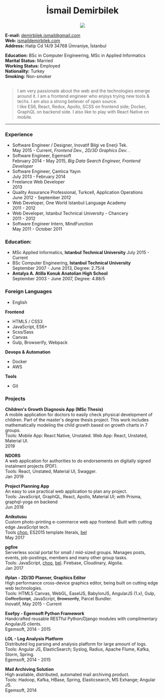 <h1 align="center">
  İsmail Demirbilek
</h1>
<h3 align="center">
  <img src="https://rawgit.com/dbtek/resume/master/image.png"/>
</h3>

**E-mail:**           demirbilek.ismail@gmail.com    
**Web:**              [ismaildemirbilek.com](http://ismaildemirbilek.com)  
**Address:** Hatip Cd 14/9 34768 Ümraniye, İstanbul

**Education:** BSc in Computer Engineering, MSc in Applied Informatics  
**Marital Status:** Married  
**Working Status:** Employed  
**Nationality:** Turkey  
**Smoking:** Non-smoker  

<h2></h2>

> I am very passionate about the web and the technologies emerge around it. I am a frontend engineer who enjoys trying new tools & techs. I am also a strong believer of open source.  
> I like ES6, React, Redux, Apollo, SCSS on frontend side; Docker, GraphQL on backend side. I also like to play with React Native on mobile.
---

### Experience
- Software Engineer / Designer, Inovatif Bilgi ve Enerji Tek.  
  May 2015 - Current, *Frontend Dev., 2D/3D Graphics Dev.* . 
- Software Engineer, Egemsoft  
  February 2014 - May 2015, *Big Data Search Engineer, Frontend Developer*
- Software Engineer, Çamlıca Yayın  
  July 2013 - February 2014
- Freelance Web Developer  
  2013
- Quality Assurance Professional, Turkcell, Application Operations  
  June 2012 - September 2012
- Web Developer, One World Istanbul Language Academy  
  2011 - 2012
- Web Developer, Istanbul Technical University - Chancery  
  2011 - 2012
- Software Engineer Intern, MindFunction  
  May 2011 - October 2011

### Education:
- MSc Applied Informatics, **Istanbul Technical University**
  July 2015 - Current
- BSc Computer Engineering, **Istanbul Technical University**  
  September 2007 - June 2013, Degree: 2.75/4  
- **Antalya A. Atilla Konuk Anatolian High School**  
  September 2003 - June 2007, Degree: 4.88/5  
  
### Foreign Languages
- English  

**Frontend**
* HTML5 / CSS3
* JavaScript, ES6+
* Scss/Sass
* Canvas
* Gulp, Browserify, Webpack
  
**Devops & Automation**
* Docker
* AWS

**Tools**
* Git

### Projects
**Children's Growth Diagnosis App (MSc Thesis)**  
A mobile application for doctors to easily check physical development of children. Part of the master's degree thesis project. This work includes mathematically modeling the child growth based on growth charts in 7 groups.  
Tools: Mobile App: React Native, Unstated. Web App: React, Unstated, Material UI.  
2019

**NDORS**  
A web application for authorities to do endorsements on digitally signed instalment projects (PDF).  
Tools: React, Unstated, Material UI, Swagger.  
Jan 2019  

**Project Planning App**  
An easy to use practical web application to plan any project.  
Tools: JavaScript, GraphQL, React, Apollo, Material UI; with Prisma, graphql-yoga on backend  
Jun 2018

**Anikutusu**  
Custom photo-printing e-commerce web app frontend. Built with cutting edge JavaScript tech.  
Tools [choo](https://github.com/yoshuawuyts/choo), ES2015 template literals, [bel](https://github.com/shama/bel)  
May 2017

**pgfire**  
Serverless social portal for small / mid-sized groups. Manages posts, events, job-postings, members and many other group tasks.  
Tools: JavaScript, [choo](https://github.com/yoshuawuyts/choo), [bel](https://github.com/shama/bel). Firebase, Cloudinary, Algolia.  
Jan 2017  

**ifplan - 2D/3D Planner, Graphics Editor**  
High performance cross-device graphics editor, being built on cutting edge web technologies.  
Tools: HTML5 Canvas, WebGL, EaselJS, BabylonJS, AngularJS (1.x), Gulp, ~~CoffeeScript~~, JavaScript, ~~Browserify~~, Parcel Bundler.  
Inovatif, May 2015 - Current

**Esefpy - Egemsoft Python Framework**  
Handcrafted reusable RESTful Python/Django modules with complimentary AngularJS clients.  
Egemsoft, 2014 - 2015

**LOL - Log Analysis Platform**  
Distributed log parsing and analysis platform for large amount of logs.  
Tools: Angular JS, ElasticSearch; Syslog, Radius, Apache Flume, Kafka, Storm, Spring.  
Egemsoft, 2014 - 2015

**Mail Archiving Solution**  
High available, distributed, automated mail archiving product.  
Tools: Hadoop, Kafka, HBase, Spring, Elasticsearch, MS Exhange; Angular JS.  
Egemsoft, 2014

